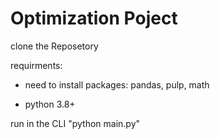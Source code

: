 # Optimization Poject

clone the Reposetory

requirments:

* need to install packages: 
pandas, pulp, math

* python 3.8+  


run in the CLI
"python main.py"
